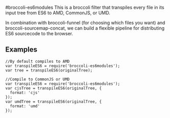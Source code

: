 #broccoli-es6modules
This is a broccoli filter that transpiles every file in its input tree
from ES6 to AMD, CommonJS, or UMD.

In combination with broccoli-funnel (for choosing which files you
want) and broccoli-sourcemap-concat, we can build a flexible pipeline
for distributing ES6 sourcecode to the browser.

## Examples

```
//By default compiles to AMD
var transpileES6 = require('broccoli-es6modules');
var tree = transpileES6(originalTree);

//Compile to CommonJS or UMD
var transpileES6 = require('broccoli-es6modules');
var cjsTree = transpileES6(originalTree, {
  format: 'cjs'
});
var umdTree = transpileES6(originalTree, {
  format: 'umd'
});
```